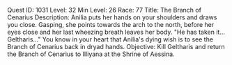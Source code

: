 Quest ID: 1031
Level: 32
Min Level: 26
Race: 77
Title: The Branch of Cenarius
Description: Anilia puts her hands on your shoulders and draws you close. Gasping, she points towards the arch to the north, before her eyes close and her last wheezing breath leaves her body. "He has taken it... Geltharis..." You know in your heart that Anilia's dying wish is to see the Branch of Cenarius back in dryad hands.
Objective: Kill Geltharis and return the Branch of Cenarius to Illiyana at the Shrine of Aessina.
